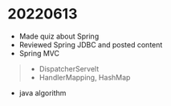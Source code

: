 # 20220613

- Made quiz about Spring
- Reviewed Spring JDBC and posted content
- Spring MVC
> - DispatcherServelt
> - HandlerMapping, HashMap
- java algorithm
